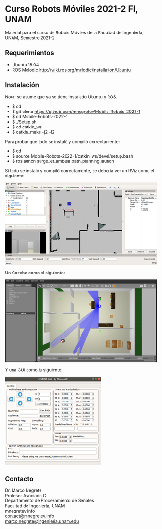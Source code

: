 # Curso Robots Móviles 2021-2 FI, UNAM

Material para el curso de Robots Móviles de la Facultad de Ingeniería, UNAM, Semestre 2021-2

## Requerimientos

* Ubuntu 18.04
* ROS Melodic http://wiki.ros.org/melodic/Installation/Ubuntu

## Instalación

Nota: se asume que ya se tiene instalado Ubuntu y ROS.

* $ cd
* $ git clone https://github.com/mnegretev/Mobile-Robots-2022-1
* $ cd Mobile-Robots-2022-1
* $ ./Setup.sh
* $ cd catkin_ws
* $ catkin_make -j2 -l2

Para probar que todo se instaló y compiló correctamente:

* $ cd 
* $ source Mobile-Robots-2022-1/catkin_ws/devel/setup.bash
* $ roslaunch surge_et_ambula path_planning.launch

Si todo se instaló y compiló correctamente, se debería ver un RViz como el siguiente:

<img src="https://github.com/mnegretev/Mobile-Robots-2022-1/blob/master/Media/rviz.png" alt="RViz" width="639"/>

Un Gazebo como el siguiente:

<img src="https://github.com/mnegretev/Mobile-Robots-2022-1/blob/master/Media/gazebo.png" alt="Gazebo" width="631"/>

Y una GUI como la siguiente:

<img src="https://github.com/mnegretev/Mobile-Robots-2022-1/blob/master/Media/gui.png" alt="GUI" width="319"/>

## Contacto
Dr. Marco Negrete<br>
Profesor Asociado C<br>
Departamento de Procesamiento de Señales<br>
Facultad de Ingeniería, UNAM <br>
[mnegretev.info](http://mnegretev.info)<br>
contact@mnegretev.info<br>
marco.negrete@ingenieria.unam.edu<br>
